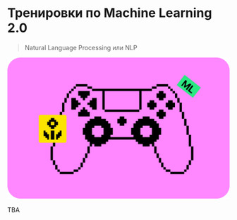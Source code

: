 # Тренировки по Machine Learning 2.0
> Natural Language Processing или NLP

![img.png](img.png)

TBA